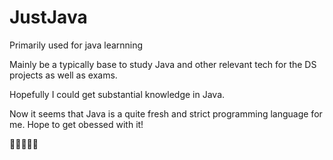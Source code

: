 # JustJava
Primarily used for java learnning

Mainly be a typically base to study Java and other relevant tech for the DS projects as well as exams.

Hopefully I could get substantial knowledge in Java.

Now it seems that Java is a quite fresh and strict programming language for me. Hope to get obessed with it! 

👨🏽‍💻🚀🚀